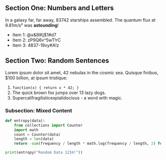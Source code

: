 ## Section One: Numbers and Letters
In a galaxy far, far away, 83742 starships assembled. The quantum flux at 9.81m/s² was **astounding**!
- Item 1: @x&8lKj$1#d7
- Item 2: zP9Q6v^5wT!rC
- Item 3: 4837-19xy#A!z
## Section Two: Random Sentences
Lorem ipsum dolor sit amet, 42 nebulas in the cosmic sea. Quisque finibus, $100 billion, at ipsum tristique:
1. `function(x) { return x * 42; }`
2. The quick brown fox jumps over 13 lazy dogs.
3. Supercalifragilisticexpialidocious - a word with magic.
### Subsection: Mixed Content
```python
def entropy(data):
    from collections import Counter
    import math
    count = Counter(data)
    length = len(data)
    return -sum(frequency / length * math.log(frequency / length, 2) for frequency in count.values())

print(entropy("Random Data 1234!"))
```
